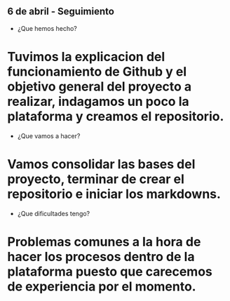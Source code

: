 ## 6 de abril - Seguimiento

- ¿Que hemos hecho?
# Tuvimos la explicacion del funcionamiento de Github y el objetivo general del proyecto a realizar, indagamos un poco la plataforma y creamos el repositorio.

- ¿Que vamos a hacer?
# Vamos consolidar las bases del proyecto, terminar de crear el repositorio e iniciar los markdowns.

- ¿Que dificultades tengo?
# Problemas comunes a la hora de hacer los procesos dentro de la plataforma puesto que carecemos de experiencia por el momento.
